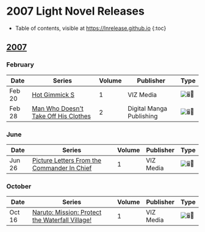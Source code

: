 # 2007 Light Novel Releases

- Table of contents, visible at https://lnrelease.github.io
{:toc}

## [2007](/year/2007.md)

### February

Date|Series|Volume|Publisher|Type|
---|---|---|---|---|
Feb 20|[Hot Gimmick S](https://www.viz.com/read/novel/hot-gimmick-s-novel-volume-1/product/1056/paperback)|1|VIZ Media|<input class="spacer" alt="🖥️" type="image" disabled>📖|
Feb 28|[Man Who Doesn't Take Off His Clothes](https://legacy.rightstufanime.com/Man-Who-Doesnt-Take-Off-His-Clothes-Novel-2_3)|2|Digital Manga Publishing|<input class="spacer" alt="🖥️" type="image" disabled>📖|

### June

Date|Series|Volume|Publisher|Type|
---|---|---|---|---|
Jun 26|[Picture Letters From the Commander In Chief](https://www.viz.com/read/novel/picture-letters-from-the-commander-in-chief/product/4706/paperback)|1|VIZ Media|<input class="spacer" alt="🖥️" type="image" disabled>📖|

### October

Date|Series|Volume|Publisher|Type|
---|---|---|---|---|
Oct 16|[Naruto: Mission: Protect the Waterfall Village!](https://www.viz.com/read/novel/naruto-novel/product/1074/paperback)|1|VIZ Media|<input class="spacer" alt="🖥️" type="image" disabled>📖|
